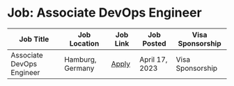 # Job: Associate DevOps Engineer

| Job Title | Job Location | Job Link | Job Posted | Visa Sponsorship |
| --- | --- | --- | --- | --- |
| Associate DevOps Engineer | Hamburg, Germany | [Apply](https://bigpoint.jobs.personio.de/job/1041215?display=en) | April 17, 2023 | Visa Sponsorship |
